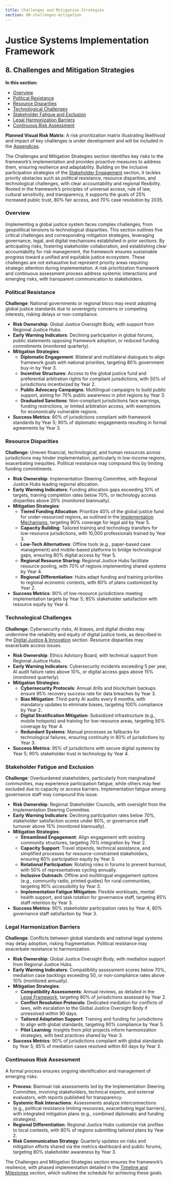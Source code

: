 ```yaml
---
title: Challenges and Mitigation Strategies
section: 08-challenges-mitigation
---
```


# Justice Systems Implementation Framework

## <a id="08-challenges-mitigation"></a>8. Challenges and Mitigation Strategies

**In this section:**
- [Overview](#overview)
- [Political Resistance](#political-resistance)
- [Resource Disparities](#resource-disparities)
- [Technological Challenges](#technological-challenges)
- [Stakeholder Fatigue and Exclusion](#stakeholder-fatigue-exclusion)
- [Legal Harmonization Barriers](#legal-harmonization-barriers)
- [Continuous Risk Assessment](#continuous-risk-assessment)

**Planned Visual Risk Matrix**: A risk prioritization matrix illustrating likelihood and impact of key challenges is under development and will be included in the [Appendices](/framework/docs/implementation/justice#11-appendices).

The Challenges and Mitigation Strategies section identifies key risks to the framework’s implementation and provides proactive measures to address them, ensuring resilience and adaptability. Building on the inclusive participation strategies of the [Stakeholder Engagement](/framework/docs/implementation/justice#07-stakeholder-engagement) section, it tackles priority obstacles such as political resistance, resource disparities, and technological challenges, with clear accountability and regional flexibility. Rooted in the framework’s principles of universal access, rule of law, cultural sensitivity, and transparency, it supports the goals of 25% increased public trust, 80% fair access, and 70% case resolution by 2035.

### <a id="overview"></a>Overview
Implementing a global justice system faces complex challenges, from geopolitical tensions to technological disparities. This section outlines five critical challenges and corresponding mitigation strategies, leveraging governance, legal, and digital mechanisms established in prior sections. By anticipating risks, fostering stakeholder collaboration, and establishing clear accountability for risk management, the framework ensures sustainable progress toward a unified and equitable justice ecosystem. These challenges are not exhaustive but represent priority areas requiring strategic attention during implementation. A risk prioritization framework and continuous assessment process address systemic interactions and emerging risks, with transparent communication to stakeholders.

### <a id="political-resistance"></a>Political Resistance
**Challenge**: National governments or regional blocs may resist adopting global justice standards due to sovereignty concerns or competing interests, risking delays or non-compliance.

- **Risk Ownership**: Global Justice Oversight Body, with support from Regional Justice Hubs.
- **Early Warning Indicators**: Declining participation in global forums, public statements opposing framework adoption, or reduced funding commitments (monitored quarterly).
- **Mitigation Strategies**:
  - **Diplomatic Engagement**: Bilateral and multilateral dialogues to align framework goals with national priorities, targeting 80% government buy-in by Year 3.
  - **Incentive Structures**: Access to the global justice fund and preferential arbitration rights for compliant jurisdictions, with 50% of jurisdictions incentivized by Year 2.
  - **Public Advocacy Campaigns**: Multilingual campaigns to build public support, aiming for 70% public awareness in pilot regions by Year 3.
  - **Graduated Sanctions**: Non-compliant jurisdictions face warnings, funding restrictions, or limited arbitration access, with exemptions for economically vulnerable regions.
- **Success Metrics**: 80% of jurisdictions compliant with framework standards by Year 5; 90% of diplomatic engagements resulting in formal agreements by Year 3.

### <a id="resource-disparities"></a>Resource Disparities
**Challenge**: Uneven financial, technological, and human resources across jurisdictions may hinder implementation, particularly in low-income regions, exacerbating inequities. Political resistance may compound this by limiting funding commitments.

- **Risk Ownership**: Implementation Steering Committee, with Regional Justice Hubs leading regional allocation.
- **Early Warning Indicators**: Funding allocation gaps exceeding 10% of targets, training completion rates below 70%, or technology access disparities above 20% (monitored biannually).
- **Mitigation Strategies**:
  - **Tiered Funding Allocation**: Prioritize 40% of the global justice fund for under-resourced regions, as outlined in the [Implementation Mechanisms](/framework/docs/implementation/justice#04-implementation-mechanisms), targeting 90% coverage for legal aid by Year 5.
  - **Capacity Building**: Tailored training and technology transfers for low-resource jurisdictions, with 10,000 professionals trained by Year 3.
  - **Low-Tech Alternatives**: Offline tools (e.g., paper-based case management) and mobile-based platforms to bridge technological gaps, ensuring 80% digital access by Year 5.
  - **Regional Resource Sharing**: Regional Justice Hubs facilitate resource pooling, with 70% of regions implementing shared systems by Year 4.
  - **Regional Differentiation**: Hubs adapt funding and training priorities to regional economic contexts, with 80% of plans customized by Year 2.
- **Success Metrics**: 90% of low-resource jurisdictions meeting implementation targets by Year 5; 85% stakeholder satisfaction with resource equity by Year 4.

### <a id="technological-challenges"></a>Technological Challenges
**Challenge**: Cybersecurity risks, AI biases, and digital divides may undermine the reliability and equity of digital justice tools, as described in the [Digital Justice & Innovation](/framework/docs/implementation/justice#05-digital-justice-innovation) section. Resource disparities may exacerbate access issues.

- **Risk Ownership**: Ethics Advisory Board, with technical support from Regional Justice Hubs.
- **Early Warning Indicators**: Cybersecurity incidents exceeding 5 per year, AI audit failure rates above 10%, or digital access gaps above 15% (monitored quarterly).
- **Mitigation Strategies**:
  - **Cybersecurity Protocols**: Annual drills and blockchain backups ensure 95% recovery success rate for data breaches by Year 3.
  - **Bias Mitigation**: Third-party AI audits every 6 months, with mandatory updates to eliminate biases, targeting 100% compliance by Year 2.
  - **Digital Stratification Mitigation**: Subsidized infrastructure (e.g., mobile hotspots) and training for low-resource areas, targeting 50% coverage by Year 4.
  - **Redundant Systems**: Manual processes as fallbacks for technological failures, ensuring continuity in 90% of jurisdictions by Year 3.
- **Success Metrics**: 95% of jurisdictions with secure digital systems by Year 5; 90% stakeholder trust in technology by Year 4.

### <a id="stakeholder-fatigue-exclusion"></a>Stakeholder Fatigue and Exclusion
**Challenge**: Overburdened stakeholders, particularly from marginalized communities, may experience participation fatigue, while others may feel excluded due to capacity or access barriers. Implementation fatigue among governance staff may compound this issue.

- **Risk Ownership**: Regional Stakeholder Councils, with oversight from the Implementation Steering Committee.
- **Early Warning Indicators**: Declining participation rates below 70%, stakeholder satisfaction scores under 80%, or governance staff turnover above 15% (monitored biannually).
- **Mitigation Strategies**:
  - **Streamlined Engagement**: Align engagement with existing community structures, targeting 70% integration by Year 2.
  - **Capacity Support**: Travel stipends, technical assistance, and simplified processes for resource-constrained stakeholders, ensuring 80% participation equity by Year 3.
  - **Rotational Participation**: Rotating roles in forums to prevent burnout, with 50% of representatives cycling annually.
  - **Inclusive Outreach**: Offline and multilingual engagement options (e.g., community radio, printed guides) for rural communities, targeting 90% accessibility by Year 3.
  - **Implementation Fatigue Mitigation**: Flexible workloads, mental health support, and task rotation for governance staff, targeting 85% staff retention by Year 3.
- **Success Metrics**: 90% stakeholder participation rates by Year 4; 80% governance staff satisfaction by Year 3.

### <a id="legal-harmonization-barriers"></a>Legal Harmonization Barriers
**Challenge**: Conflicts between global standards and national legal systems may delay adoption, risking fragmentation. Political resistance may exacerbate resistance to harmonization.

- **Risk Ownership**: Global Justice Oversight Body, with mediation support from Regional Justice Hubs.
- **Early Warning Indicators**: Compatibility assessment scores below 70%, mediation case backlogs exceeding 50, or non-compliance rates above 10% (monitored annually).
- **Mitigation Strategies**:
  - **Compatibility Assessments**: Annual reviews, as detailed in the [Legal Framework](/framework/docs/implementation/justice#03-legal-framework), targeting 80% of jurisdictions assessed by Year 2.
  - **Conflict Resolution Protocols**: Dedicated mediation for conflicts of laws, with escalation to the Global Justice Oversight Body if unresolved within 90 days.
  - **Tailored Adaptation Support**: Training and funding for jurisdictions to align with global standards, targeting 90% compliance by Year 5.
  - **Pilot Learning**: Insights from pilot projects inform harmonization strategies, with best practices shared by Year 3.
- **Success Metrics**: 90% of jurisdictions compliant with global standards by Year 5; 85% of mediation cases resolved within 60 days by Year 3.

### <a id="continuous-risk-assessment"></a>Continuous Risk Assessment
A formal process ensures ongoing identification and management of emerging risks.

- **Process**: Biannual risk assessments led by the Implementation Steering Committee, involving stakeholders, technical experts, and external evaluators, with reports published for transparency.
- **Systemic Risk Interactions**: Assessments analyze interconnections (e.g., political resistance limiting resources, exacerbating legal barriers), with integrated mitigation plans (e.g., combined diplomatic and funding strategies).
- **Regional Differentiation**: Regional Justice Hubs customize risk profiles to local contexts, with 80% of regions submitting tailored plans by Year 2.
- **Risk Communication Strategy**: Quarterly updates on risks and mitigation efforts shared via the metrics dashboard and public forums, targeting 80% stakeholder awareness by Year 3.

The Challenges and Mitigation Strategies section ensures the framework’s resilience, with phased implementation detailed in the [Timeline and Milestones](/framework/docs/implementation/justice#09-timeline-milestones) section, which outlines the schedule for achieving these goals.
